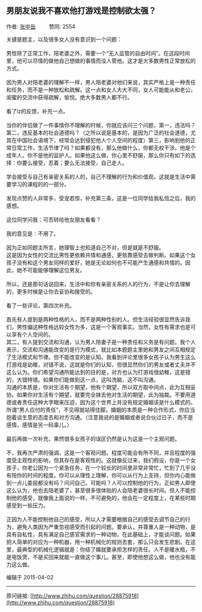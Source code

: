 ## 男朋友说我不喜欢他打游戏是控制欲太强？

作者: [张中岳](http://www.zhihu.com/people/zhang-zhong-yue-32)&nbsp;&nbsp;&nbsp;&nbsp;&nbsp;&nbsp;&nbsp;&nbsp; 赞同: 2554


关键是题主，以及很多女人没有意识到一个问题：<br><br>男性除了正常工作，陪老婆之外，需要一个“无人监管的自由时间”。在这段时间里，他可以尽情的做他自己想做的事情而没人管他。这才是大多数男性正常放松的方式。<br><br>因为男人对陪老婆的理解不一样，男人陪老婆对他们来说，其实严格上是一种责任和任务，而不是一种放松和疏解。这一点和女人大大不同，女人可能能从和老公，闺蜜的交流中获得疏解，愉悦。绝大多数男人都不行。<br><br>看了lz的反馈，补充一点。<br><br>当你的伴侣做了一件事情你不理解的时候，你就应该问三个问题，第一，违法吗？第二，违反基本的社会道德吗？（之所以说是基本的，是因为广泛的社会道德，尤其在中国社会语境下，经常会达到侵犯他人个人空间的程度）第三，影响到他的正常日常工作，生活节律了吗？如果都没有，那么他做什么，你都无权干涉。他是个成年人，你不是他的监护人。如果他这么做，你心里不舒服，那么你只有如下的选择：你要么接受，忍着；要么无法接受，自己走人。<br><br>学会接受与自己有亲密关系的人的，自己不理解的行为和价值观，这就是生活中需要学习的课程的的一部分。<br><br>发现点赞的人非常多，受宠若惊，补充第三条，这是一位同学给我私信之后，我的感想。<br><br>这位同学问我：可否转给他女朋友看看？<br><br>我的意见是：不用了。<br><br>因为正如同题主所言，她理智上也知道自己不对，但是就是不舒服。<br>这是因为女性的交流比男性更依赖共情和通感，更依靠感受去做判断。如果这个女孩子没有和这个男友同样的爱好，她是无论如何也不可能产生通感和共情的。因此，她不可能能够理解这位男友。<br><br>所以，还是那句话说回来，生活中和你有亲密关系的人的行为，不是让你去理解的，更多时候是让你去妥协和接受的。<br><br>看了一些评论，第四次补充。<br><br>首先有人提到是两种性格的人，而不是两种性别的人。但生活经验很显然告诉我们，男性偏这种性格远较女性为多，这是一个客观事实。当然，女性有需求也是可以享有个人空间的。<br>其二，有人提到交流和沟通，认为男人陪妻子是一种责任和义务是有问题。我个人表示，交流和沟通能改变的是行为模式，就比如本题题主里她和男友之间互相规定了生活模式和节律。但不能改变的是认知。我看到评论里很多女孩子认为男生这么打游戏是幼稚，对错不说，这就是你们的认知，但很显然你们的男友或者丈夫并不这么认为。你们希望沟通所能达到的目的是，对方也认为打游戏很幼稚，这是错的，大错特错。如果你们能做到这一点，这叫洗脑，这不叫沟通。<br>沟通的本质是，你对生活有个期望，他有个期望，所以双方取中间点，此为互相妥协。如果你对生活有个期望，就要完全抹去他对生活的期望，此为独裁。不要用道德或者责任这种大字眼来压迫，因为这个世界上并没有规定婚姻该是什么模式的。所谓“男人应付的责任”，不见得就站得住脚。婚姻的本质是一种合作形式，你应当抱着谈生意的态度去和对方沟通。（注意我说的是婚姻或者说合伙过日子，而不是感情，感情是另一码事儿。）<br><br>最后再做一次补充，果然很多女孩子的误区仍然是认为这是一个主观问题。<br><br>不，我再次严肃的强调，这是一个客观问题。程度可能会有所不同，并且程度的强度受主观性的影响，但其存在是客观性的。这就像反过来，我们假设，你是一个女孩子，你老公因为一个紧急任务，在一个较长的时间里非常非常忙，忙到了几乎没有陪你的时间的程度。你可以从理性上理解，你可以从行为上支持，但你内心能做到一点儿委屈都没有吗？问问自己，可能吗？人可以控制他的行为，正如男人即使这么认为，他也去陪老婆了，甚至很多很体贴的人会陪老婆很长时间。但人不能控制他的感受，就像我上面说的一样，不可避免的，他会在一定程度上，在某些时期感受到一些压力。<br><br>正因为人不能控制他自己的感受，所以人才需要根据自己的感受去调节自己的行为，避免人类因为严重忽视感受而引起的问题。要承认，并尊重人是一种动物，是具有自私性，具有满足自己感官需求的一种动物，在此基础上，才能谈问题。如果把人简单的对应为一种机器，用一种机械化的规则去套，那么只会发生悲剧。在这里，最典型的机械化逻辑就是：你结了婚就要承担怎样的责任。人不是暖水瓶，不是电饭煲，不是买回来就能一直做这个事儿。甚至，即使他想这么做，他也没有能力这么做。



编辑于 2015-04-02



---
原问链接: [http://www.zhihu.com/question/28875918](http://www.zhihu.com/question/28875918)
